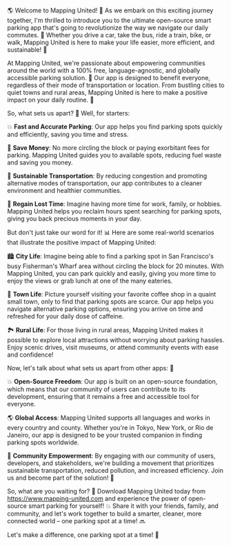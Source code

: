 🌎 Welcome to Mapping United! 🚀 As we embark on this exciting journey together, I'm thrilled to introduce you to the ultimate open-source smart parking app that's going to revolutionize the way we navigate our daily commutes. 💨 Whether you drive a car, take the bus, ride a train, bike, or walk, Mapping United is here to make your life easier, more efficient, and sustainable! 🌟

At Mapping United, we're passionate about empowering communities around the world with a 100% free, language-agnostic, and globally accessible parking solution. 💯 Our app is designed to benefit everyone, regardless of their mode of transportation or location. From bustling cities to quiet towns and rural areas, Mapping United is here to make a positive impact on your daily routine. 🌈

So, what sets us apart? 🤔 Well, for starters:

💥 **Fast and Accurate Parking**: Our app helps you find parking spots quickly and efficiently, saving you time and stress.

💸 **Save Money**: No more circling the block or paying exorbitant fees for parking. Mapping United guides you to available spots, reducing fuel waste and saving you money.

🌟 **Sustainable Transportation**: By reducing congestion and promoting alternative modes of transportation, our app contributes to a cleaner environment and healthier communities.

💪 **Regain Lost Time**: Imagine having more time for work, family, or hobbies. Mapping United helps you reclaim hours spent searching for parking spots, giving you back precious moments in your day.

But don't just take our word for it! 📊 Here are some real-world scenarios that illustrate the positive impact of Mapping United:

🏙️ **City Life**: Imagine being able to find a parking spot in San Francisco's busy Fisherman's Wharf area without circling the block for 20 minutes. With Mapping United, you can park quickly and easily, giving you more time to enjoy the views or grab lunch at one of the many eateries.

🌳 **Town Life**: Picture yourself visiting your favorite coffee shop in a quaint small town, only to find that parking spots are scarce. Our app helps you navigate alternative parking options, ensuring you arrive on time and refreshed for your daily dose of caffeine.

🏞️ **Rural Life**: For those living in rural areas, Mapping United makes it possible to explore local attractions without worrying about parking hassles. Enjoy scenic drives, visit museums, or attend community events with ease and confidence!

Now, let's talk about what sets us apart from other apps: 🤔

💥 **Open-Source Freedom**: Our app is built on an open-source foundation, which means that our community of users can contribute to its development, ensuring that it remains a free and accessible tool for everyone.

🌎 **Global Access**: Mapping United supports all languages and works in every country and county. Whether you're in Tokyo, New York, or Rio de Janeiro, our app is designed to be your trusted companion in finding parking spots worldwide.

💪 **Community Empowerment**: By engaging with our community of users, developers, and stakeholders, we're building a movement that prioritizes sustainable transportation, reduced pollution, and increased efficiency. Join us and become part of the solution! 🌟

So, what are you waiting for? 🤔 Download Mapping United today from https://www.mapping-united.com and experience the power of open-source smart parking for yourself! 💥 Share it with your friends, family, and community, and let's work together to build a smarter, cleaner, more connected world – one parking spot at a time! 🔜

Let's make a difference, one parking spot at a time! 🌟